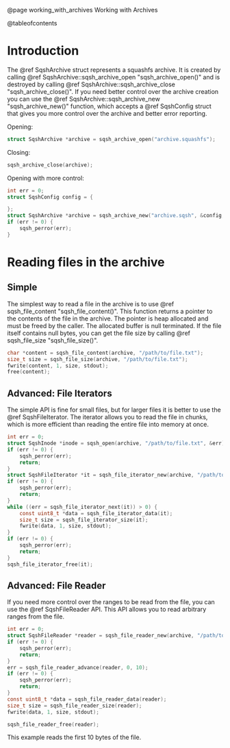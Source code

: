 @page working_with_archives Working with Archives

@tableofcontents

# Introduction

The @ref SqshArchive struct represents a squashfs archive. It is
created by calling
@ref SqshArchive::sqsh_archive_open "sqsh_archive_open()" and is destroyed by calling
@ref SqshArchive::sqsh_archive_close "sqsh_archive_close()". If you need better control
over the archive creation you can use the 
@ref SqshArchive::sqsh_archive_new "sqsh_archive_new()" function, which accepts
a @ref SqshConfig struct that gives you more control over the archive and better
error reporting.

Opening:
```c 
struct SqshArchive *archive = sqsh_archive_open("archive.squashfs");
```

Closing:
```c 
sqsh_archive_close(archive);
```

Opening with more control:
```c 
int err = 0;
struct SqshConfig config = {

};
struct SqshArchive *archive = sqsh_archive_new("archive.sqsh", &config, &err);
if (err != 0) {
	sqsh_perror(err);
}
```

# Reading files in the archive

## Simple

The simplest way to read a file in the archive is to use
@ref sqsh_file_content "sqsh_file_content()". This function 
returns a pointer to the contents of the file in the archive. The pointer 
is heap allocated and must be freed by the caller. The allocated buffer is
null terminated. If the file itself contains null bytes, you can get the 
file size by calling @ref sqsh_file_size "sqsh_file_size()".

```c
char *content = sqsh_file_content(archive, "/path/to/file.txt");
size_t size = sqsh_file_size(archive, "/path/to/file.txt");
fwrite(content, 1, size, stdout);
free(content);
```

## Advanced: File Iterators

The simple API is fine for small files, but for larger files it is better
to use the @ref SqshFileIterator. The iterator allows you to read the file
in chunks, which is more efficient than reading the entire file into memory
at once.

```c
int err = 0;
struct SqshInode *inode = sqsh_open(archive, "/path/to/file.txt", &err);
if (err != 0) {
	sqsh_perror(err);
	return;
}
struct SqshFileIterator *it = sqsh_file_iterator_new(archive, "/path/to/file.txt", &err);
if (err != 0) {
	sqsh_perror(err);
	return;
}
while ((err = sqsh_file_iterator_next(it)) > 0) {
	const uint8_t *data = sqsh_file_iterator_data(it);
	size_t size = sqsh_file_iterator_size(it);
	fwrite(data, 1, size, stdout);
}
if (err != 0) {
	sqsh_perror(err);
	return;
}
sqsh_file_iterator_free(it);
```

## Advanced: File Reader

If you need more control over the ranges to be read from the file, you can use 
the @ref SqshFileReader API. This API allows you to read arbitrary ranges from
the file.

```c 
int err = 0;
struct SqshFileReader *reader = sqsh_file_reader_new(archive, "/path/to/file.txt", &err);
if (err != 0) {
	sqsh_perror(err);
	return;
}
err = sqsh_file_reader_advance(reader, 0, 10);
if (err != 0) {
	sqsh_perror(err);
	return;
}
const uint8_t *data = sqsh_file_reader_data(reader);
size_t size = sqsh_file_reader_size(reader);
fwrite(data, 1, size, stdout);

sqsh_file_reader_free(reader);
```

This example reads the first 10 bytes of the file.

